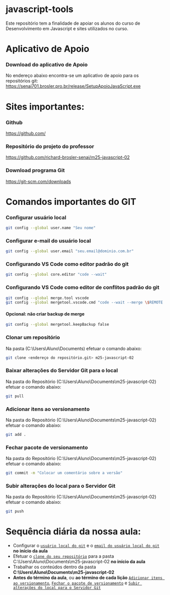 # javascript-tools
Este repositório tem a finalidade de apoiar os alunos do curso de Desenvolvimento em Javascript e sites utilizados no curso.
# Aplicativo de Apoio
### Download do aplicativo de Apoio
No endereço abaixo encontra-se um aplicativo de apoio para os repositórios git:  
https://senai701.brosler.pro.br/release/SetupApoioJavaScript.exe
# Sites importantes:
### Github
https://github.com/
### Repositório do projeto do professor
https://github.com/richard-brosler-senai/m25-javascript-02
### Download programa Git
https://git-scm.com/downloads
# Comandos importantes do GIT
### Configurar usuário local
```bash
git config --global user.name "Seu nome"
```
### Configurar e-mail do usuário local
```bash
git config --global user.email "seu.email@dominio.com.br"
```
### Configurando VS Code como editor padrão do git
```bash
git config --global core.editor "code --wait"
```
### Configurando VS Code como editor de conflitos padrão do git
```bash
git config --global merge.tool vscode
git config --global mergetool.vscode.cmd "code --wait --merge \$REMOTE \$BASE \$LOCAL \$MERGED"
```
#### Opcional: não criar backup de merge
```bash
git config --global mergetool.keepBackup false
```
### Clonar um repositório
Na pasta (C:\Users\Aluno\Documents\) efetuar o comando abaixo:
```bash
git clone <endereço do repositório.git> m25-javascript-02
```
### Baixar alterações do Servidor Git para o local
Na pasta do Repositório (C:\Users\Aluno\Documents\m25-javascript-02) efetuar o comando abaixo:
```bash
git pull
```
### Adicionar itens ao versionamento
Na pasta do Repositório (C:\Users\Aluno\Documents\m25-javascript-02) efetuar o comando abaixo:
```bash
git add .
```
### Fechar pacote de versionamento
Na pasta do Repositório (C:\Users\Aluno\Documents\m25-javascript-02) efetuar o comando abaixo:
```bash
git commit -m "Colocar um comentário sobre a versão"
```
### Subir alterações do local para o Servidor Git
Na pasta do Repositório (C:\Users\Aluno\Documents\m25-javascript-02) efetuar o comando abaixo:
```bash
git push
```
# Sequência diária da nossa aula:
* Configurar o <a href="#configurar-usuário-local">`usuário local do git`</a> e o <a href="#configurar-e-mail-do-usuário-local">`email do usuário local do git`</a> **no início da aula**
* Efetuar o <a href="#clonar-um-repositório">`clone do seu repositório`</a> para a pasta C:\Users\Aluno\Documents\m25-javascript-02 **no início da aula**
* Trabalhar os conteúdos dentro da pasta **C:\Users\Aluno\Documents\m25-javascript-02**
* **Antes do término da aula**, ou **ao término de cada lição** <a href="#adicionar-itens-ao-versionamento">`Adicionar itens ao versionamento`</a>, <a href="#fechar-pacote-de-versionamento">`Fechar o pacote de versionamento`</a> e <a href="#subir-alterações-do-local-para-o-servidor-git">`Subir alterações do local para o Servidor Git`</a>

